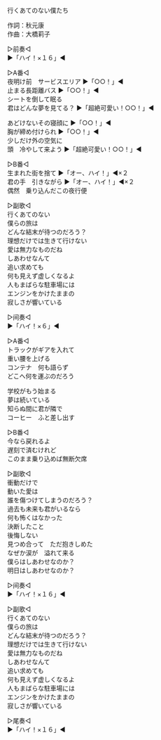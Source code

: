 行くあてのない僕たち  
  
作詞：秋元康  
作曲：大橋莉子  
  
▷前奏◁  
▶「ハイ！×１６」◀   
  
▷A番◁  
夜明け前　サービスエリア ▶「○○！」◀   
止まる長距離バス ▶「○○！」◀   
シートを倒して眠る  
君はどんな夢を見てる？ ▶「超絶可愛い！○○！」◀   
  
あどけないその寝顔に ▶「○○！」◀   
胸が締め付けられ ▶「○○！」◀   
少しだけ外の空気に  
頭　冷やして来よう ▶「超絶可愛い！○○！」◀   
  
▷B番◁  
生まれた街を捨て ▶「オー、ハイ！」◀×２   
君の手　引きながら ▶「オー、ハイ！」◀×２   
偶然　乗り込んだこの夜行便  
  
▷副歌◁  
行くあてのない  
僕らの旅は  
どんな結末が待つのだろう？  
理想だけでは生きて行けない  
愛は無力なものだね  
しあわせなんて  
追い求めても  
何も見えず虚しくなるよ  
人もまばらな駐車場には  
エンジンをかけたままの  
寂しさが響いている  
  
▷间奏◁  
▶「ハイ！×６」◀  
  
▷A番◁  
トラックがギアを入れて  
重い腰を上げる  
コンテナ　何も語らず  
どこへ何を運ぶのだろう  
  
学校がもう始まる  
夢は続いている  
知らぬ間に君が隣で  
コーヒー　ふと差し出す  
  
▷B番◁  
今なら戻れるよ  
遅刻で済むけれど  
このまま乗り込めば無断欠席  
  
▷副歌◁  
衝動だけで  
動いた愛は  
誰を傷つけてしまうのだろう？  
過去も未来も君がいるなら  
何も怖くはなかった  
決断したこと  
後悔しない  
見つめ合って　ただ抱きしめた  
なぜか涙が　溢れて来る  
僕らはしあわせなのか？  
明日はしあわせなのか？  
  
▷间奏◁  
▶「ハイ！×１６」◀   
  
▷副歌◁  
行くあてのない  
僕らの旅は  
どんな結末が待つのだろう？  
理想だけでは生きて行けない  
愛は無力なものだね  
しあわせなんて  
追い求めても  
何も見えず虚しくなるよ  
人もまばらな駐車場には  
エンジンをかけたままの  
寂しさが響いている  
  
▷尾奏◁  
▶「ハイ！×１６」◀   
